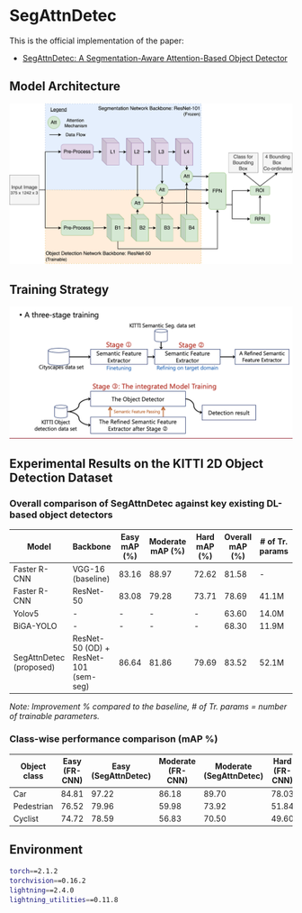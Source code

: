 # SegAttnDetec
This is the official implementation of the paper:
  * [SegAttnDetec: A Segmentation-Aware Attention-Based Object Detector](https://www.sciencedirect.com/science/article/pii/S187705092501018X)


**Model Architecture**
---
![Model Arch](modelarch.svg)

**Training Strategy**
---
![Training](threestagetraining.png)

**Experimental Results on the KITTI 2D Object Detection Dataset**
---
### Overall comparison of SegAttnDetec against key existing DL-based object detectors

| Model            | Backbone               | Easy mAP (%) | Moderate mAP (%) | Hard mAP (%) | Overall mAP (%) | # of Tr. params | Improvement (%) |
|------------------|------------------------|--------------|------------------|--------------|-----------------|-----------------|-----------------|
| Faster R-CNN     | VGG-16 (baseline)      | 83.16        | 88.97            | 72.62        | 81.58           | -               | -               |
| Faster R-CNN     | ResNet-50              | 83.08        | 79.28            | 73.71        | 78.69           | 41.1M           | -3.5            |
| Yolov5           | -                      | -            | -                | -            | 63.60           | 14.0M           | -22.0           |
| BiGA-YOLO        | -                      | -            | -                | -            | 68.30           | 11.9M           | -16.3           |
| SegAttnDetec (proposed) | ResNet-50 (OD) + ResNet-101 (sem-seg) | 86.64 | 81.86 | 79.69 | 83.52 | 52.1M | +2.4 |

*Note: Improvement % compared to the baseline, # of Tr. params = number of trainable parameters.*

### Class-wise performance comparison (mAP %)

| Object class | Easy (FR-CNN) | Easy (SegAttnDetec) | Moderate (FR-CNN) | Moderate (SegAttnDetec) | Hard (FR-CNN) | Hard (SegAttnDetec) |
|--------------|---------------|---------------------|-------------------|-------------------------|---------------|---------------------|
| Car          | 84.81         | 97.22               | 86.18             | 89.70                   | 78.03         | 88.90               |
| Pedestrian   | 76.52         | 79.96               | 59.98             | 73.92                   | 51.84         | 66.62               |
| Cyclist      | 74.72         | 78.59               | 56.83             | 70.50                   | 49.60         | 68.86               |

**Environment** 
---
```bash
torch==2.1.2
torchvision==0.16.2
lightning==2.4.0
lightning_utilities==0.11.8
```
